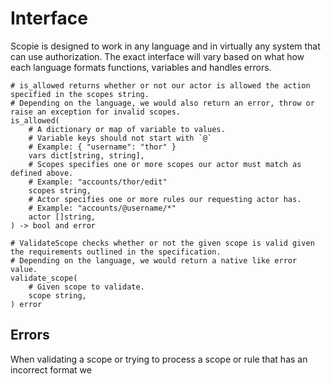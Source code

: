 # Interface
Scopie is designed to work in any language and in virtually any system that can use authorization.
The exact interface will vary based on what how each language formats functions, variables and
handles errors.

```
# is_allowed returns whether or not our actor is allowed the action specified in the scopes string.
# Depending on the language, we would also return an error, throw or raise an exception for invalid scopes.
is_allowed(
    # A dictionary or map of variable to values.
    # Variable keys should not start with `@`
    # Example: { "username": "thor" }
    vars dict[string, string],
    # Scopes specifies one or more scopes our actor must match as defined above.
    # Example: "accounts/thor/edit"
    scopes string,
    # Actor specifies one or more rules our requesting actor has.
    # Example: "accounts/@username/*"
    actor []string,
) -> bool and error

# ValidateScope checks whether or not the given scope is valid given the requirements outlined in the specification.
# Depending on the language, we would return a native like error value.
validate_scope(
    # Given scope to validate.
    scope string,
) error
```

## Errors
When validating a scope or trying to process a scope or rule that has an incorrect format we 
